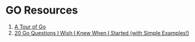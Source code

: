 # GO Resources

1. [A Tour of Go](https://go.dev/tour/list)
2. [20 Go Questions I Wish I Knew When I Started (with Simple Examples!)](https://blog.stackademic.com/20-go-questions-i-wish-i-knew-when-i-started-with-simple-examples-d71fbf71c0bc)
